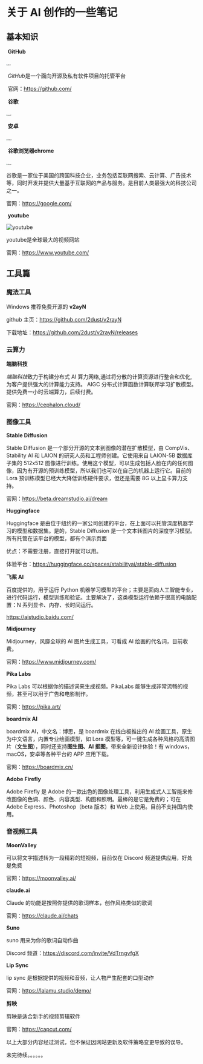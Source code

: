# **关于 AI 创作的一些笔记**

## 基本知识

​                                                                    **GitHub**

​                                                             <img src="https://github.githubassets.com/assets/GitHub-Mark-ea2971cee799.png" alt="github" style="zoom:20%;" />

​                  *GitHub*是一个面向开源及私有软件项目的托管平台

​                  官网：https://github.com/

​                                                                      **谷歌**

​                                                            <img src="https://www.freepnglogos.com/uploads/google-logo-png/file-google-logo-svg-wikimedia-commons-23.png" alt="google1" style="zoom:20%;" />  



​                                                                      **安卓**

​                                                                  <img src="https://lh3.googleusercontent.com/6n8UeRbQwQV1TPp1WgpWjciVkO0um_oDNSbnAqvYRCDAebCfv22RkgwPxkwRkV6aNHi98r9gyFsfOT2pbCMCeXBbIp-5vOqSrOnhbw" alt="Android" style="zoom:20%;" />  

​                                                               **谷歌浏览器chrome**

​                                                                    <img src="https://lh3.googleusercontent.com/0cDOOJjp8pUGDDFLqHFITEi35uMGZ5wHpZ9KTKridxk71kpR9MfeydpQqG5n8Mvetvkg5iVuZGeL2xMvxgBY_UL-T9p0x_Eo4EAh" alt="chrome" style="zoom:20%;" />

谷歌是一家位于美国的跨国科技企业，业务包括互联网搜索、云计算、广告技术等，同时开发并提供大量基于互联网的产品与服务。是目前人类最强大的科技公司之一。

官网：https://google.com/



​                                                                        **youtube**             

​                                                     <img src="https://lh3.googleusercontent.com/3g4wDOiAnxbyAflNz4MhGxrkWw4vJ_kEtHTKQyqTx3o9hMBLmTIJha9ZmY87yu9mc8uM-u2OYCz6gPLx4V1o-fuV0ZHGFGenWGKV8tnPR2OvOMqIe2c=v3-s262" alt="youtube" style="zoom:100%;" />

youtube是全球最大的视频网站

官网：https://www.youtube.com/

## 工具篇

### 魔法工具

Windows 推荐免费开源的 **v2ayN**

github 主页：https://github.com/2dust/v2rayN

下载地址：https://github.com/2dust/v2rayN/releases

### 云算力

**端脑科技**

*端脑科技*致力于构建分布式 AI 算力网络,通过将分散的计算资源进行整合和优化,为客户提供强大的计算能力支持。 AIGC 分布式计算函数计算联邦学习扩散模型。提供免费一小时云端算力，后续付费。

官网：https://cephalon.cloud/

### 图像工具

**Stable Diffusion**

Stable Diffusion 是一个部分开源的文本到图像的潜在扩散模型，由 CompVis、Stability AI 和 LAION 的研究人员和工程师创建。它使用来自 LAION-5B 数据库子集的 512x512 图像进行训练。使用这个模型，可以生成包括人脸在内的任何图像，因为有开源的预训练模型，所以我们也可以在自己的机器上运行它。目前的 Lora 预训练模型已经大大降低训练硬件要求，但还是需要 8G 以上显卡算力支持。

官网：https://beta.dreamstudio.ai/dream

**Huggingface**

Huggingface 是由位于纽约的一家公司创建的平台，在上面可以托管深度机器学习的模型和数据集。是的，Stable Diffusion 是一个文本转图片的深度学习模型。所有托管在该平台的模型，都有个演示页面

优点：不需要注册，直接打开就可以用。

体验平台：https://huggingface.co/spaces/stabilityai/stable-diffusion

**飞桨 AI**

百度提供的，用于运行 Python 机器学习模型的平台；主要是面向人工智能专业，进行代码运行，模型训练和验证。主要解决了，这类模型运行依赖于很高的电脑配置：N 系列显卡、内存、长时间运行。

https://aistudio.baidu.com/

**Midjourney**

Midjourney，风靡全球的 AI 图片生成工具，可看成 AI 绘画的代名词，目前收费。

官网：https://www.midjourney.com/

**Pika Labs**

Pika Labs 可以根据你的描述词来生成视频。PikaLabs 能够生成非常流畅的视频，甚至可以用于广告和电影制作。

官网：https://pika.art/

**boardmix AI**

boardmix AI，中文名：博思，是 boardmix 在线白板推出的 AI 绘画工具，原生为中文语言，内置专业绘画模型，如 Lora 模型等，可一键生成各种风格的高清图片（**文生图**），同时还支持**图生图、AI 抠图**，带来全新设计体验！有 windows，macOS，安卓等各种平台的 APP 应用下载。

官网：https://boardmix.cn/

**Adobe Firefly**

Adobe Firefly 是 Adobe 的一款出色的图像处理工具，利用生成式人工智能来修改图像的色调、颜色、内容类型、构图和照明。最棒的是它是免费的；可在 Adobe Express、Photoshop（beta 版本）和 Web 上使用。目前不支持国内使用。

### 音视频工具

**MoonValley**

可以将文字描述转为一段精彩的短视频，目前仅在 Discord 频道提供应用，好处是免费

官网：https://moonvalley.ai/

**claude.ai**

Claude 的功能是按照你提供的歌词样本，创作风格类似的歌词

官网：https://claude.ai/chats

**Suno**

suno 用来为你的歌词自动作曲

Discord 频道：https://discord.com/invite/VdTrngvfgX

**Lip Sync**

lip sync 是根据提供的视频和音频，让人物产生配套的口型动作

官网：https://lalamu.studio/demo/

**剪映**

剪映是适合新手的视频剪辑软件

官网：https://capcut.com/

以上大部分内容经过测试，但不保证因网站更新及软件策略变更导致的误导。

未完待续。。。。。。
